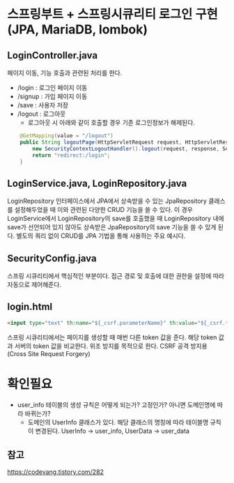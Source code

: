 # 스프링부트 + 스프링시큐리티 로그인 구현 (JPA, MariaDB, lombok)
## LoginController.java
페이지 이동, 기능 호출과 관련된 처리를 한다.
* /login : 로그인 페이지 이동
* /signup : 가입 페이지 이동
* /save : 사용자 저장
* /logout : 로그아웃
  * 로그아웃 시 아래와 같이 호출할 경우 기존 로그인정보가 해제된다.
```java
    @GetMapping(value = "/logout")
    public String logoutPage(HttpServletRequest request, HttpServletResponse response) {
        new SecurityContextLogoutHandler().logout(request, response, SecurityContextHolder.getContext().getAuthentication());
        return "redirect:/login";
    }
```

## LoginService.java, LoginRepository.java
LoginRepository 인터페이스에서 JPA에서 상속받을 수 있는 JpaRepository 클래스를 설정해두었을 때 이와 관련된 다양한 CRUD 기능을 쓸 수 있다.
이 경우 LoginService에서 LoginRepository의 save를 호출했을 때 LoginRepository 내에 save가 선언되어 있지 않아도 상속받은 JpaRepository의 save 기능을 쓸 수 있게 된다.
별도의 쿼리 없이 CRUD를 JPA 기법을 통해 사용하는 주요 예시다.

## SecurityConfig.java
스프링 시큐리티에서 핵심적인 부분이다. 접근 경로 및 호출에 대한 권한을 설정에 따라 자동으로 제어해준다.

## login.html
```html
<input type="text" th:name="${_csrf.parameterName}" th:value="${_csrf.token}" />
```
스프링 시큐리티에서는 페이지를 생성할 때 매번 다른 token 값을 준다. 해당 token 값과 서버의 token 값을 비교한다. 위조 방지를 목적으로 한다. 
CSRF 공격 방지용 (Cross Site Request Forgery)

# 확인필요
* user_info 테이블의 생성 규칙은 어떻게 되는가? 고정인가? 아니면 도메인명에 따라 바뀌는가?
  * 도메인의 UserInfo 클래스가 있다. 해당 클래스의 명칭에 따라 테이블명 규칙이 변경된다. UserInfo -> user_info, UserData -> user_data

## 참고
https://codevang.tistory.com/282

